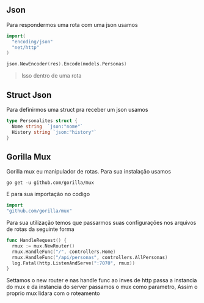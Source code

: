 ## Json
Para respondermos uma rota com uma json usamos 
~~~go
import(
  "encoding/json"
  "net/http"
)

json.NewEncoder(res).Encode(models.Personas)
~~~
>Isso dentro de uma rota

## Struct Json
Para definirmos uma struct pra receber um json usamos
~~~go
type Personalites struct {
  Nome string  `json:"nome"`
  History string `json:"history"`
}
~~~
## Gorilla Mux
Gorilla mux eu manipulador de rotas. Para sua instalação usamos 
~~~
go get -u github.com/gorilla/mux
~~~
E para sua importação no codigo
~~~go
import 
"github.com/gorilla/mux"
~~~
Para sua utilização temos que passarmos suas configurações nos arquivos de rotas da seguinte forma
~~~go
func HandleRequest() {
  rmux := mux.NewRouter()
  rmux.HandleFunc("/", controllers.Home)
  rmux.HandleFunc("/api/personas", controllers.AllPersonas)
  log.Fatal(http.ListenAndServe(":7070", rmux))
}
~~~
Settamos o new router e nas handle func ao inves de http passa a instancia do mux e da instancia do server passamos o mux como parametro, Assim o proprio mux lidara com o roteamento
